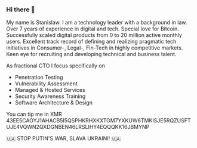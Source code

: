 ### Hi there 👋

My name is Stanislaw. I am a technology leader with a background in law. Over 7 years of experience in digital and tech. Special love for Bitcoin. Successfully scaled digital products from 0 to 20 million active monthly users. Excellent track record of defining and realizing pragmatic tech initiatives in Consumer-, Legal-, Fin-Tech in highly competitive markets. Keen eye for recruiting and developing technical and business talent.

As fractional CTO I focus specifically on

- Penetration Testing
- Vulnerability Assessment
- Managed & Hosted Services
- Security Awareness Training
- Software Architecture & Design

You can tip me in XMR 43EE5CAOYJ1AHACB5I5QSPHKRHXKXTGM7YXKUW6TMKISJE5RQZUSFTUJE4VQWN2QXDGNBEN46LRSLIHY4EQQQKK16JBMYNP

🇺🇦 STOP PUTIN'S WAR, SLAVA UKRAINI! 🇺🇦

<!--
**stnslwk/stnslwk** is a ✨ _special_ ✨ repository because its `README.md` (this file) appears on your GitHub profile.

Here are some ideas to get you started:

- 🔭 I’m currently working on ...
- 🌱 I’m currently learning ...
- 👯 I’m looking to collaborate on ...
- 🤔 I’m looking for help with ...
- 💬 Ask me about ...
- 📫 How to reach me: ...
- 😄 Pronouns: ...
- ⚡ Fun fact: ...
-->
